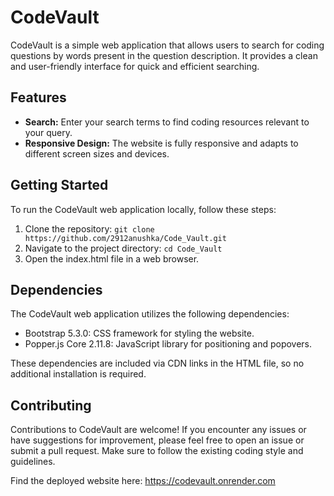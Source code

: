 # CodeVault

CodeVault is a simple web application that allows users to search for coding questions by words present in the question description. It provides a clean and user-friendly interface for quick and efficient searching.

## Features

- **Search:** Enter your search terms to find coding resources relevant to your query.
- **Responsive Design:** The website is fully responsive and adapts to different screen sizes and devices.

## Getting Started

To run the CodeVault web application locally, follow these steps:

1. Clone the repository: `git clone https://github.com/2912anushka/Code_Vault.git`
2. Navigate to the project directory: `cd Code_Vault`
3. Open the index.html file in a web browser.

## Dependencies

The CodeVault web application utilizes the following dependencies:

- Bootstrap 5.3.0: CSS framework for styling the website.
- Popper.js Core 2.11.8: JavaScript library for positioning and popovers.

These dependencies are included via CDN links in the HTML file, so no additional installation is required.

## Contributing

Contributions to CodeVault are welcome! If you encounter any issues or have suggestions for improvement, please feel free to open an issue or submit a pull request. Make sure to follow the existing coding style and guidelines.

Find the deployed website here: 
https://codevault.onrender.com
